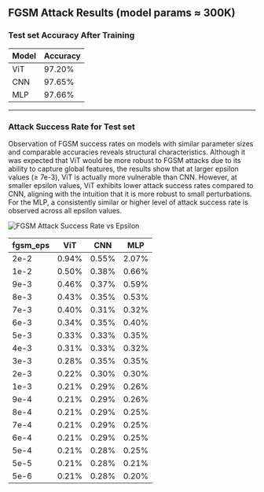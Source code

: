## FGSM Attack Results (model params ≈ 300K)

### Test set Accuracy After Training
| Model | Accuracy |
|-------|----------|
| ViT   | 97.20%   |
| CNN   | 97.65%   |
| MLP   | 97.66%   |

---

### Attack Success Rate for Test set

Observation of FGSM success rates on models with similar parameter sizes and comparable accuracies reveals structural characteristics.
Although it was expected that ViT would be more robust to FGSM attacks due to its ability to capture global features, the results show that at larger epsilon values (≥ 7e-3), ViT is actually more vulnerable than CNN.
However, at smaller epsilon values, ViT exhibits lower attack success rates compared to CNN, aligning with the intuition that it is more robust to small perturbations.
For the MLP, a consistently similar or higher level of attack success rate is observed across all epsilon values.

![FGSM Attack Success Rate vs  Epsilon](https://github.com/user-attachments/assets/58eae6b7-a9ba-46d0-aba6-387d3db004da)

| fgsm_eps | ViT   | CNN   | MLP   |
|----------|-------|-------|-------|
| 2e-2     | 0.94% | 0.55% | 2.07% |
| 1e-2     | 0.50% | 0.38% | 0.66% |
| 9e-3     | 0.46% | 0.37% | 0.59% |
| 8e-3     | 0.43% | 0.35% | 0.53% |
| 7e-3     | 0.40% | 0.31% | 0.32% |
| 6e-3     | 0.34% | 0.35% | 0.40% |
| 5e-3     | 0.33% | 0.33% | 0.35% |
| 4e-3     | 0.31% | 0.33% | 0.32% |
| 3e-3     | 0.28% | 0.35% | 0.35% |
| 2e-3     | 0.22% | 0.30% | 0.30% |
| 1e-3     | 0.21% | 0.29% | 0.26% |
| 9e-4     | 0.21% | 0.29% | 0.26% |
| 8e-4     | 0.21% | 0.29% | 0.25% |
| 7e-4     | 0.21% | 0.29% | 0.25% |
| 6e-4     | 0.21% | 0.29% | 0.25% |
| 5e-4     | 0.21% | 0.28% | 0.25% |
| 5e-5     | 0.21% | 0.28% | 0.21% |
| 5e-6     | 0.21% | 0.28% | 0.20% |
